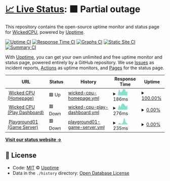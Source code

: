 # [📈 Live Status](https://status.wickedcpu.com): <!--live status--> **🟧 Partial outage**

This repository contains the open-source uptime monitor and status page for [WickedCPU](https://wickedcpu.com), powered by [Upptime](https://github.com/upptime/upptime).

[![Uptime CI](https://github.com/koj-co/upptime/workflows/Uptime%20CI/badge.svg)](https://github.com/koj-co/upptime/actions?query=workflow%3A%22Uptime+CI%22)
[![Response Time CI](https://github.com/koj-co/upptime/workflows/Response%20Time%20CI/badge.svg)](https://github.com/koj-co/upptime/actions?query=workflow%3A%22Response+Time+CI%22)
[![Graphs CI](https://github.com/koj-co/upptime/workflows/Graphs%20CI/badge.svg)](https://github.com/koj-co/upptime/actions?query=workflow%3A%22Graphs+CI%22)
[![Static Site CI](https://github.com/koj-co/upptime/workflows/Static%20Site%20CI/badge.svg)](https://github.com/koj-co/upptime/actions?query=workflow%3A%22Static+Site+CI%22)
[![Summary CI](https://github.com/koj-co/upptime/workflows/Summary%20CI/badge.svg)](https://github.com/koj-co/upptime/actions?query=workflow%3A%22Summary+CI%22)

With [Upptime](https://upptime.js.org), you can get your own unlimited and free uptime monitor and status page, powered entirely by a GitHub repository. We use [Issues](https://github.com/upptime/upptime/issues) as incident reports, [Actions](https://github.com/empmdk/upptime/actions) as uptime monitors, and [Pages](https://status.wickedcpu.com) for the status page.

<!--start: status pages-->
<!-- This summary is generated by Upptime (https://github.com/upptime/upptime) -->
<!-- Do not edit this manually, your changes will be overwritten -->
<!-- prettier-ignore -->
| URL | Status | History | Response Time | Uptime |
| --- | ------ | ------- | ------------- | ------ |
| <img alt="" src="https://icons.duckduckgo.com/ip3/null.ico" height="13"> [Wicked CPU (Homepage)](wickedcpu.com) | 🟩 Up | [wicked-cpu-homepage.yml](https://github.com/WickedCPU/upptime/commits/HEAD/history/wicked-cpu-homepage.yml) | <details><summary><img alt="Response time graph" src="./graphs/wicked-cpu-homepage/response-time-week.png" height="20"> 186ms</summary><br><a href="https://status.wickedcpu.com/history/wicked-cpu-homepage"><img alt="Response time 441" src="https://img.shields.io/endpoint?url=https%3A%2F%2Fraw.githubusercontent.com%2FWickedCPU%2Fupptime%2FHEAD%2Fapi%2Fwicked-cpu-homepage%2Fresponse-time.json"></a><br><a href="https://status.wickedcpu.com/history/wicked-cpu-homepage"><img alt="24-hour response time 169" src="https://img.shields.io/endpoint?url=https%3A%2F%2Fraw.githubusercontent.com%2FWickedCPU%2Fupptime%2FHEAD%2Fapi%2Fwicked-cpu-homepage%2Fresponse-time-day.json"></a><br><a href="https://status.wickedcpu.com/history/wicked-cpu-homepage"><img alt="7-day response time 186" src="https://img.shields.io/endpoint?url=https%3A%2F%2Fraw.githubusercontent.com%2FWickedCPU%2Fupptime%2FHEAD%2Fapi%2Fwicked-cpu-homepage%2Fresponse-time-week.json"></a><br><a href="https://status.wickedcpu.com/history/wicked-cpu-homepage"><img alt="30-day response time 217" src="https://img.shields.io/endpoint?url=https%3A%2F%2Fraw.githubusercontent.com%2FWickedCPU%2Fupptime%2FHEAD%2Fapi%2Fwicked-cpu-homepage%2Fresponse-time-month.json"></a><br><a href="https://status.wickedcpu.com/history/wicked-cpu-homepage"><img alt="1-year response time 483" src="https://img.shields.io/endpoint?url=https%3A%2F%2Fraw.githubusercontent.com%2FWickedCPU%2Fupptime%2FHEAD%2Fapi%2Fwicked-cpu-homepage%2Fresponse-time-year.json"></a></details> | <details><summary><a href="https://status.wickedcpu.com/history/wicked-cpu-homepage">100.00%</a></summary><a href="https://status.wickedcpu.com/history/wicked-cpu-homepage"><img alt="All-time uptime 99.89%" src="https://img.shields.io/endpoint?url=https%3A%2F%2Fraw.githubusercontent.com%2FWickedCPU%2Fupptime%2FHEAD%2Fapi%2Fwicked-cpu-homepage%2Fuptime.json"></a><br><a href="https://status.wickedcpu.com/history/wicked-cpu-homepage"><img alt="24-hour uptime 100.00%" src="https://img.shields.io/endpoint?url=https%3A%2F%2Fraw.githubusercontent.com%2FWickedCPU%2Fupptime%2FHEAD%2Fapi%2Fwicked-cpu-homepage%2Fuptime-day.json"></a><br><a href="https://status.wickedcpu.com/history/wicked-cpu-homepage"><img alt="7-day uptime 100.00%" src="https://img.shields.io/endpoint?url=https%3A%2F%2Fraw.githubusercontent.com%2FWickedCPU%2Fupptime%2FHEAD%2Fapi%2Fwicked-cpu-homepage%2Fuptime-week.json"></a><br><a href="https://status.wickedcpu.com/history/wicked-cpu-homepage"><img alt="30-day uptime 100.00%" src="https://img.shields.io/endpoint?url=https%3A%2F%2Fraw.githubusercontent.com%2FWickedCPU%2Fupptime%2FHEAD%2Fapi%2Fwicked-cpu-homepage%2Fuptime-month.json"></a><br><a href="https://status.wickedcpu.com/history/wicked-cpu-homepage"><img alt="1-year uptime 99.97%" src="https://img.shields.io/endpoint?url=https%3A%2F%2Fraw.githubusercontent.com%2FWickedCPU%2Fupptime%2FHEAD%2Fapi%2Fwicked-cpu-homepage%2Fuptime-year.json"></a></details>
| <img alt="" src="https://icons.duckduckgo.com/ip3/null.ico" height="13"> [Wicked CPU (Play Dashboard)](play.wickedcpu.com) | 🟥 Down | [wicked-cpu-play-dashboard.yml](https://github.com/WickedCPU/upptime/commits/HEAD/history/wicked-cpu-play-dashboard.yml) | <details><summary><img alt="Response time graph" src="./graphs/wicked-cpu-play-dashboard/response-time-week.png" height="20"> 276ms</summary><br><a href="https://status.wickedcpu.com/history/wicked-cpu-play-dashboard"><img alt="Response time 285" src="https://img.shields.io/endpoint?url=https%3A%2F%2Fraw.githubusercontent.com%2FWickedCPU%2Fupptime%2FHEAD%2Fapi%2Fwicked-cpu-play-dashboard%2Fresponse-time.json"></a><br><a href="https://status.wickedcpu.com/history/wicked-cpu-play-dashboard"><img alt="24-hour response time 281" src="https://img.shields.io/endpoint?url=https%3A%2F%2Fraw.githubusercontent.com%2FWickedCPU%2Fupptime%2FHEAD%2Fapi%2Fwicked-cpu-play-dashboard%2Fresponse-time-day.json"></a><br><a href="https://status.wickedcpu.com/history/wicked-cpu-play-dashboard"><img alt="7-day response time 276" src="https://img.shields.io/endpoint?url=https%3A%2F%2Fraw.githubusercontent.com%2FWickedCPU%2Fupptime%2FHEAD%2Fapi%2Fwicked-cpu-play-dashboard%2Fresponse-time-week.json"></a><br><a href="https://status.wickedcpu.com/history/wicked-cpu-play-dashboard"><img alt="30-day response time 310" src="https://img.shields.io/endpoint?url=https%3A%2F%2Fraw.githubusercontent.com%2FWickedCPU%2Fupptime%2FHEAD%2Fapi%2Fwicked-cpu-play-dashboard%2Fresponse-time-month.json"></a><br><a href="https://status.wickedcpu.com/history/wicked-cpu-play-dashboard"><img alt="1-year response time 258" src="https://img.shields.io/endpoint?url=https%3A%2F%2Fraw.githubusercontent.com%2FWickedCPU%2Fupptime%2FHEAD%2Fapi%2Fwicked-cpu-play-dashboard%2Fresponse-time-year.json"></a></details> | <details><summary><a href="https://status.wickedcpu.com/history/wicked-cpu-play-dashboard">0.00%</a></summary><a href="https://status.wickedcpu.com/history/wicked-cpu-play-dashboard"><img alt="All-time uptime 71.41%" src="https://img.shields.io/endpoint?url=https%3A%2F%2Fraw.githubusercontent.com%2FWickedCPU%2Fupptime%2FHEAD%2Fapi%2Fwicked-cpu-play-dashboard%2Fuptime.json"></a><br><a href="https://status.wickedcpu.com/history/wicked-cpu-play-dashboard"><img alt="24-hour uptime 0.00%" src="https://img.shields.io/endpoint?url=https%3A%2F%2Fraw.githubusercontent.com%2FWickedCPU%2Fupptime%2FHEAD%2Fapi%2Fwicked-cpu-play-dashboard%2Fuptime-day.json"></a><br><a href="https://status.wickedcpu.com/history/wicked-cpu-play-dashboard"><img alt="7-day uptime 0.00%" src="https://img.shields.io/endpoint?url=https%3A%2F%2Fraw.githubusercontent.com%2FWickedCPU%2Fupptime%2FHEAD%2Fapi%2Fwicked-cpu-play-dashboard%2Fuptime-week.json"></a><br><a href="https://status.wickedcpu.com/history/wicked-cpu-play-dashboard"><img alt="30-day uptime 1.38%" src="https://img.shields.io/endpoint?url=https%3A%2F%2Fraw.githubusercontent.com%2FWickedCPU%2Fupptime%2FHEAD%2Fapi%2Fwicked-cpu-play-dashboard%2Fuptime-month.json"></a><br><a href="https://status.wickedcpu.com/history/wicked-cpu-play-dashboard"><img alt="1-year uptime 0.49%" src="https://img.shields.io/endpoint?url=https%3A%2F%2Fraw.githubusercontent.com%2FWickedCPU%2Fupptime%2FHEAD%2Fapi%2Fwicked-cpu-play-dashboard%2Fuptime-year.json"></a></details>
| <img alt="" src="https://icons.duckduckgo.com/ip3/null.ico" height="13"> [Playground01 (Game Server)](pg01.wickedcpu.com) | 🟥 Down | [playground01-game-server.yml](https://github.com/WickedCPU/upptime/commits/HEAD/history/playground01-game-server.yml) | <details><summary><img alt="Response time graph" src="./graphs/playground01-game-server/response-time-week.png" height="20"> 235ms</summary><br><a href="https://status.wickedcpu.com/history/playground01-game-server"><img alt="Response time 105" src="https://img.shields.io/endpoint?url=https%3A%2F%2Fraw.githubusercontent.com%2FWickedCPU%2Fupptime%2FHEAD%2Fapi%2Fplayground01-game-server%2Fresponse-time.json"></a><br><a href="https://status.wickedcpu.com/history/playground01-game-server"><img alt="24-hour response time 112" src="https://img.shields.io/endpoint?url=https%3A%2F%2Fraw.githubusercontent.com%2FWickedCPU%2Fupptime%2FHEAD%2Fapi%2Fplayground01-game-server%2Fresponse-time-day.json"></a><br><a href="https://status.wickedcpu.com/history/playground01-game-server"><img alt="7-day response time 235" src="https://img.shields.io/endpoint?url=https%3A%2F%2Fraw.githubusercontent.com%2FWickedCPU%2Fupptime%2FHEAD%2Fapi%2Fplayground01-game-server%2Fresponse-time-week.json"></a><br><a href="https://status.wickedcpu.com/history/playground01-game-server"><img alt="30-day response time 136" src="https://img.shields.io/endpoint?url=https%3A%2F%2Fraw.githubusercontent.com%2FWickedCPU%2Fupptime%2FHEAD%2Fapi%2Fplayground01-game-server%2Fresponse-time-month.json"></a><br><a href="https://status.wickedcpu.com/history/playground01-game-server"><img alt="1-year response time 105" src="https://img.shields.io/endpoint?url=https%3A%2F%2Fraw.githubusercontent.com%2FWickedCPU%2Fupptime%2FHEAD%2Fapi%2Fplayground01-game-server%2Fresponse-time-year.json"></a></details> | <details><summary><a href="https://status.wickedcpu.com/history/playground01-game-server">0.00%</a></summary><a href="https://status.wickedcpu.com/history/playground01-game-server"><img alt="All-time uptime 71.86%" src="https://img.shields.io/endpoint?url=https%3A%2F%2Fraw.githubusercontent.com%2FWickedCPU%2Fupptime%2FHEAD%2Fapi%2Fplayground01-game-server%2Fuptime.json"></a><br><a href="https://status.wickedcpu.com/history/playground01-game-server"><img alt="24-hour uptime 0.00%" src="https://img.shields.io/endpoint?url=https%3A%2F%2Fraw.githubusercontent.com%2FWickedCPU%2Fupptime%2FHEAD%2Fapi%2Fplayground01-game-server%2Fuptime-day.json"></a><br><a href="https://status.wickedcpu.com/history/playground01-game-server"><img alt="7-day uptime 0.00%" src="https://img.shields.io/endpoint?url=https%3A%2F%2Fraw.githubusercontent.com%2FWickedCPU%2Fupptime%2FHEAD%2Fapi%2Fplayground01-game-server%2Fuptime-week.json"></a><br><a href="https://status.wickedcpu.com/history/playground01-game-server"><img alt="30-day uptime 1.38%" src="https://img.shields.io/endpoint?url=https%3A%2F%2Fraw.githubusercontent.com%2FWickedCPU%2Fupptime%2FHEAD%2Fapi%2Fplayground01-game-server%2Fuptime-month.json"></a><br><a href="https://status.wickedcpu.com/history/playground01-game-server"><img alt="1-year uptime 0.00%" src="https://img.shields.io/endpoint?url=https%3A%2F%2Fraw.githubusercontent.com%2FWickedCPU%2Fupptime%2FHEAD%2Fapi%2Fplayground01-game-server%2Fuptime-year.json"></a></details>

<!--end: status pages-->

[**Visit our status website →**](https://status.wickedcpu.com)

## 📄 License

- Code: [MIT](./LICENSE) © [Upptime](https://upptime.js.org)
- Data in the `./history` directory: [Open Database License](https://opendatacommons.org/licenses/odbl/1-0/)
